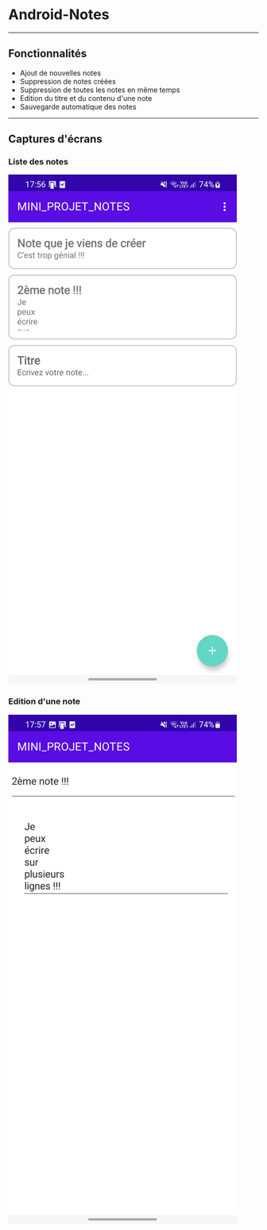 # Android-Notes

---------
## Fonctionnalités

- Ajout de nouvelles notes
- Suppression de notes créées
- Suppression de toutes les notes en même temps
- Edition du titre et du contenu d'une note
- Sauvegarde automatique des notes

--------
## Captures d'écrans

### Liste des notes

![Activity principale](/screenshots/screen1.jpg)

### Edition d'une note

![Edition note](/screenshots/screen2.jpg)
